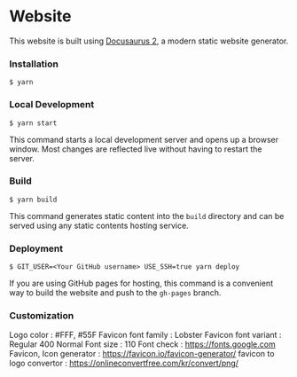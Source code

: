 # Website

This website is built using [Docusaurus 2](https://docusaurus.io/), a modern static website generator.

### Installation

```
$ yarn
```

### Local Development

```
$ yarn start
```

This command starts a local development server and opens up a browser window. Most changes are reflected live without having to restart the server.

### Build

```
$ yarn build
```

This command generates static content into the `build` directory and can be served using any static contents hosting service.

### Deployment

```
$ GIT_USER=<Your GitHub username> USE_SSH=true yarn deploy
```

If you are using GitHub pages for hosting, this command is a convenient way to build the website and push to the `gh-pages` branch.


### Customization

Logo color : #FFF, #55F
Favicon font family : Lobster
Favicon font variant : Regular 400 Normal
Font size : 110
Font check : https://fonts.google.com
Favicon, Icon generator : https://favicon.io/favicon-generator/
favicon to logo convertor : https://onlineconvertfree.com/kr/convert/png/

